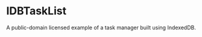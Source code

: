 IDBTaskList
===========

A public-domain licensed example of a task manager built using IndexedDB. 

